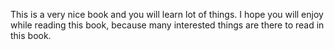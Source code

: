 This is a very nice book and you will learn lot of things. I hope you will enjoy while reading this book, because many interested things are there to read in this book.
